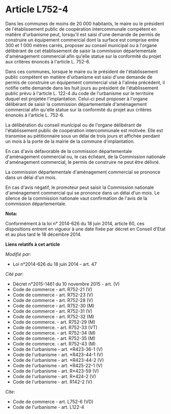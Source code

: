 # Article L752-4

Dans les communes de moins de 20 000 habitants, le maire ou le président de l'établissement public de coopération
intercommunale compétent en matière d'urbanisme peut, lorsqu'il est saisi d'une demande de permis de construire un équipement
commercial dont la surface est comprise entre 300 et 1 000 mètres carrés, proposer au conseil municipal ou à l'organe
délibérant de cet établissement de saisir la commission départementale d'aménagement commercial afin qu'elle statue sur la
conformité du projet aux critères énoncés à l'article L. 752-6. 

Dans ces communes, lorsque le maire ou le président de l'établissement public compétent en matière d'urbanisme est saisi
d'une demande de permis de construire un équipement commercial visé à l'alinéa précédent, il notifie cette demande dans les
huit jours au président de l'établissement public prévu à l'article L. 122-4 du code de l'urbanisme sur le territoire duquel
est projetée l'implantation. Celui-ci peut proposer à l'organe délibérant de saisir la commission départementale
d'aménagement commercial afin qu'elle statue sur la conformité du projet aux critères énoncés à l'article L. 752-6. 

La délibération du conseil municipal ou de l'organe délibérant de l'établissement public de coopération intercommunale est
motivée. Elle est transmise au pétitionnaire sous un délai de trois jours et affichée pendant un mois à la porte de la mairie
de la commune d'implantation. 

En cas d'avis défavorable de la commission départementale d'aménagement commercial ou, le cas échéant, de la Commission
nationale d'aménagement commercial, le permis de construire ne peut être délivré. 

La commission départementale d'aménagement commercial se prononce dans un délai d'un mois. 

En cas d'avis négatif, le promoteur peut saisir la Commission nationale d'aménagement commercial qui se prononce dans un
délai d'un mois. Le silence de la commission nationale vaut confirmation de l'avis de la commission départementale.

**Nota:**

Conformément à la loi n° 2014-626 du 18 juin 2014, article 60, ces dispositions entrent en vigueur à une date fixée par
décret en Conseil d'Etat et au plus tard le 18 décembre 2014.

**Liens relatifs à cet article**

_Modifié par_:

  - Loi n°2014-626 du 18 juin 2014 - art. 47

_Cité par_:

  - Décret n°2015-1461 du 10 novembre 2015 - art. (V)
  - Code de commerce - art. R752-21 (V)
  - Code de commerce - art. R752-23 (V)
  - Code de commerce - art. R752-28 (V)
  - Code de commerce - art. R752-30 (M)
  - Code de commerce - art. R752-31 (V)
  - Code de commerce - art. R752-32 (M)
  - Code de commerce. - art. R752-29 (M)
  - Code de commerce. - art. R752-33 (VT)
  - Code de commerce. - art. R752-34 (M)
  - Code de commerce. - art. R752-35 (M)
  - Code de commerce. - art. R752-43 (M)
  - Code de l'urbanisme - art. *R423-36-1 (V)
  - Code de l'urbanisme - art. *R423-44-1 (V)
  - Code de l'urbanisme - art. *R423-44-2 (V)
  - Code de l'urbanisme - art. *R425-22-1 (V)
  - Code de l'urbanisme - art. R*423-59 (V)
  - Code de l'urbanisme - art. R*424-2 (V)
  - Code de l'urbanisme - art. R142-2 (V)

_Cite_:

  - Code de commerce - art. L752-6 (VD)
  - Code de l'urbanisme - art. L122-4
